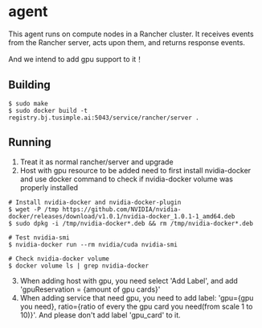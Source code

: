 agent
========

This agent runs on compute nodes in a Rancher cluster. It receives events from the Rancher server, acts upon them, and returns response events.

And we intend to add gpu support to it！

## Building

```
$ sudo make
$ sudo docker build -t registry.bj.tusimple.ai:5043/service/rancher/server .
```

## Running
1. Treat it as normal rancher/server and upgrade
2. Host with gpu resource to be added need to first install nvidia-docker and use docker command to check if nvidia-docker volume was properly installed
```
# Install nvidia-docker and nvidia-docker-plugin
$ wget -P /tmp https://github.com/NVIDIA/nvidia-docker/releases/download/v1.0.1/nvidia-docker_1.0.1-1_amd64.deb
$ sudo dpkg -i /tmp/nvidia-docker*.deb && rm /tmp/nvidia-docker*.deb

# Test nvidia-smi
$ nvidia-docker run --rm nvidia/cuda nvidia-smi

# Check nvidia-docker volume
$ docker volume ls | grep nvidia-docker
```
3. When adding host with gpu, you need select 'Add Label', and add 'gpuReservation = {amount of gpu cards}'
4. When adding service that need gpu, you need to add label: 'gpu={gpu you need}, ratio={ratio of every the gpu card you need(from scale 1 to 10)}'. And please don't add label 'gpu_card' to it.